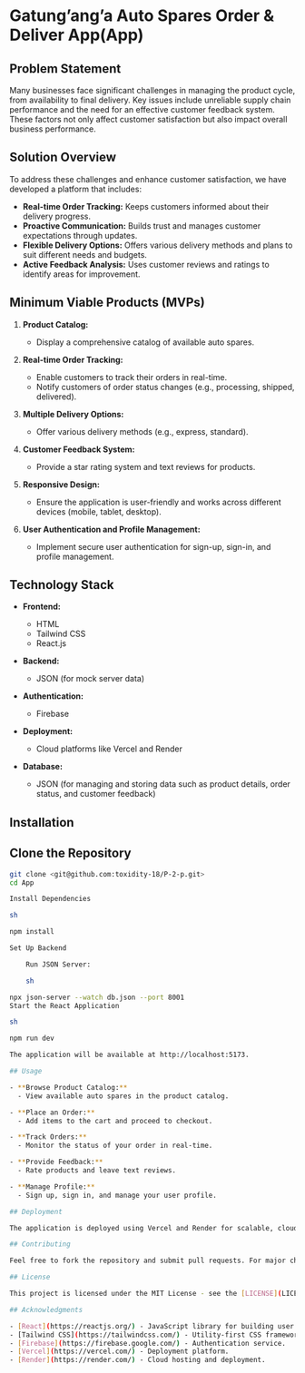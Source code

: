 # Gatung’ang’a Auto Spares Order & Deliver App(App)

## Problem Statement

Many businesses face significant challenges in managing the product cycle, from availability to final delivery. Key issues include unreliable supply chain performance and the need for an effective customer feedback system. These factors not only affect customer satisfaction but also impact overall business performance.

## Solution Overview

To address these challenges and enhance customer satisfaction, we have developed a platform that includes:

- **Real-time Order Tracking:** Keeps customers informed about their delivery progress.
- **Proactive Communication:** Builds trust and manages customer expectations through updates.
- **Flexible Delivery Options:** Offers various delivery methods and plans to suit different needs and budgets.
- **Active Feedback Analysis:** Uses customer reviews and ratings to identify areas for improvement.

## Minimum Viable Products (MVPs)

1. **Product Catalog:**
   - Display a comprehensive catalog of available auto spares.

2. **Real-time Order Tracking:**
   - Enable customers to track their orders in real-time.
   - Notify customers of order status changes (e.g., processing, shipped, delivered).

3. **Multiple Delivery Options:**
   - Offer various delivery methods (e.g., express, standard).

4. **Customer Feedback System:**
   - Provide a star rating system and text reviews for products.

5. **Responsive Design:**
   - Ensure the application is user-friendly and works across different devices (mobile, tablet, desktop).

6. **User Authentication and Profile Management:**
   - Implement secure user authentication for sign-up, sign-in, and profile management.

## Technology Stack

- **Frontend:**
  - HTML
  - Tailwind CSS
  - React.js

- **Backend:**
  - JSON (for mock server data)

- **Authentication:**
  - Firebase

- **Deployment:**
  - Cloud platforms like Vercel and Render

- **Database:**
  - JSON (for managing and storing data such as product details, order status, and customer feedback)

## Installation

## Clone the Repository

```sh
git clone <git@github.com:toxidity-18/P-2-p.git>
cd App

Install Dependencies

sh

npm install

Set Up Backend

    Run JSON Server:

    sh

npx json-server --watch db.json --port 8001
Start the React Application

sh

npm run dev

The application will be available at http://localhost:5173.

## Usage

- **Browse Product Catalog:**
  - View available auto spares in the product catalog.

- **Place an Order:**
  - Add items to the cart and proceed to checkout.

- **Track Orders:**
  - Monitor the status of your order in real-time.

- **Provide Feedback:**
  - Rate products and leave text reviews.

- **Manage Profile:**
  - Sign up, sign in, and manage your user profile.

## Deployment

The application is deployed using Vercel and Render for scalable, cloud-based hosting. Check the deployment platforms for the live version of the application.

## Contributing

Feel free to fork the repository and submit pull requests. For major changes, please open an issue first to discuss what you would like to change.

## License

This project is licensed under the MIT License - see the [LICENSE](LICENSE) file for details.

## Acknowledgments

- [React](https://reactjs.org/) - JavaScript library for building user interfaces.
- [Tailwind CSS](https://tailwindcss.com/) - Utility-first CSS framework.
- [Firebase](https://firebase.google.com/) - Authentication service.
- [Vercel](https://vercel.com/) - Deployment platform.
- [Render](https://render.com/) - Cloud hosting and deployment.
